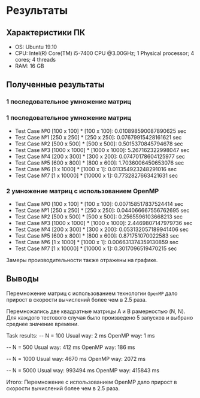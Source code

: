 # Результаты 

## Характеристики ПК
- OS: Ubuntu 19.10
- CPU: Intel(R) Core(TM) i5-7400 CPU @3.00GHz; 1 Physical processor; 4 cores; 4 threads
- RAM: 16 GB

## Полученные результаты
### 1 последовательное умножение матриц
### 1 последовательное умножение матриц
- Test Case №0 [100 x 100] * [100 x 100]: 0.010898590087890625 sec
- Test Case №1 [250 x 250] * [250 x 250]: 0.07679915428161621 sec
- Test Case №2 [500 x 500] * [500 x 500]: 0.5015370845794678 sec
- Test Case №3 [1000 x 1000] * [1000 x 1000]: 5.267162322998047 sec
- Test Case №4 [200 x 300] * [300 x 200]: 0.07470178604125977 sec
- Test Case №5 [600 x 800] * [800 x 600]: 1.7036006450653076 sec
- Test Case №6 [1 x 1000] * [1000 x 1]: 0.011354923248291016 sec
- Test Case №7 [1 x 10000] * [10000 x 1]: 0.7732827663421631 sec

### 2 умножение матриц с использованием OpenMP
- Test Case №0 [100 x 100] * [100 x 100]: 0.007158517837524414 sec
- Test Case №1 [250 x 250] * [250 x 250]: 0.044066667556762695 sec
- Test Case №2 [500 x 500] * [500 x 500]: 0.2565596103668213 sec
- Test Case №3 [1000 x 1000] * [1000 x 1000]: 2.4469807147979736 sec
- Test Case №4 [200 x 300] * [300 x 200]: 0.053132057189941406 sec
- Test Case №5 [600 x 800] * [800 x 600]: 0.871751070022583 sec
- Test Case №6 [1 x 1000] * [1000 x 1]: 0.006631374359130859 sec
- Test Case №7 [1 x 10000] * [10000 x 1]: 0.3017096519470215 sec

Замеры производительности также отражены на графике.

## Выводы
Перемножение матриц с использованием технологии `OpenMP` дало прирост в скорости вычислений более чем в 2.5 раза.


Перемножались две квадратные матрицы A и B рамерностью (N, N). Для каждого тестового случая было произведено 5 запусков и выбрано среднее значение времени.

Task results:
-- N = 100
   Usual way: 2 ms
   OpenMP way: 1 ms

-- N = 500
   Usual way: 412 ms
   OpenMP way: 186 ms

-- N = 1000
   Usual way: 4670 ms
   OpenMP way: 2072 ms

-- N = 5000
   Usual way: 993494 ms
   OpenMP way: 415843 ms

Итого:
Перемножение с использованием OpenMP дало прирост в скорости вычислений более чем в 2.5 раза.
